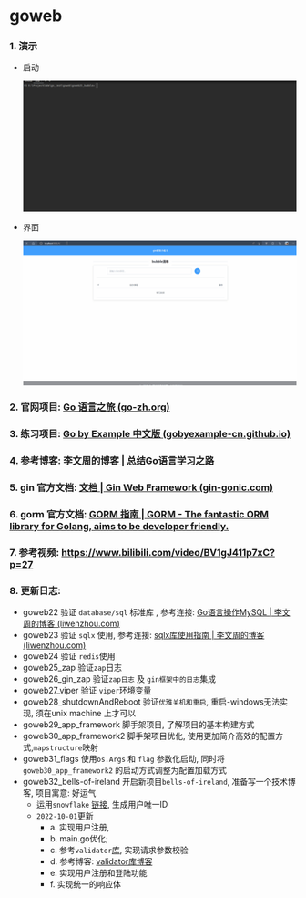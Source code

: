 # goweb

### 1. 演示

- 启动

  ![启动](./picture/1-startup.gif)

- 界面

  ![界面演示](./picture/2-demo.gif)

### 2. 官网项目: [Go 语言之旅 (go-zh.org)](https://tour.go-zh.org/welcome/1)

### 3. 练习项目: [Go by Example 中文版 (gobyexample-cn.github.io)](https://gobyexample-cn.github.io/)

### 4. 参考博客: [李文周的博客 | 总结Go语言学习之路](https://www.liwenzhou.com/)

### 5. gin 官方文档: [文档 | Gin Web Framework (gin-gonic.com)](https://gin-gonic.com/zh-cn/docs/)

### 6. gorm 官方文档: [GORM 指南 | GORM - The fantastic ORM library for Golang, aims to be developer friendly.](https://gorm.io/zh_CN/docs/)

### 7. 参考视频: https://www.bilibili.com/video/BV1gJ411p7xC?p=27

### 8. 更新日志:

- goweb22 验证 `database/sql` 标准库 , 参考连接: [Go语言操作MySQL | 李文周的博客 (liwenzhou.com)](https://www.liwenzhou.com/posts/Go/go_mysql/)
- goweb23 验证 `sqlx` 使用, 参考连接: [sqlx库使用指南 | 李文周的博客 (liwenzhou.com)](https://www.liwenzhou.com/posts/Go/sqlx/)
- goweb24 验证 `redis`使用
- goweb25_zap 验证`zap`日志
- goweb26_gin_zap 验证`zap日志` 及 `gin框架中的日志`集成
- goweb27_viper 验证 `viper`环境变量
- goweb28_shutdownAndReboot 验证`优雅关机和重启`, 重启-windows无法实现, 须在unix machine 上才可以
- goweb29_app_framework 脚手架项目, 了解项目的基本构建方式
- goweb30_app_framework2 脚手架项目优化, 使用更加简介高效的配置方式,`mapstructure`映射
- goweb31_flags 使用`os.Args` 和 `flag` 参数化启动, 同时将 `goweb30_app_framework2`  的启动方式调整为配置加载方式
- goweb32_bells-of-ireland 开启新项目`bells-of-ireland`, 准备写一个技术博客, 项目寓意: 好运气
  - 运用`snowflake` [链接](https://cdmana.com/2022/123/202205031931453727.html), 生成用户唯一ID
  - `2022-10-01`更新
    - a. 实现用户注册,
    - b. main.go优化;   
    - c. 参考`validator`[库](https://github.com/go-playground/validator), 实现请求参数校验
    - d. 参考博客: [validator库博客](https://www.liwenzhou.com/posts/Go/validator_usages/)
    - e. 实现用户注册和登陆功能
    - f. 实现统一的响应体


